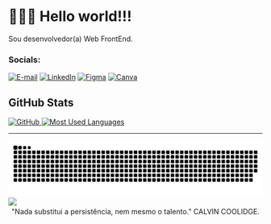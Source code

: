 
<h1>
    <span>👋👋👋 Hello world!!!</span>
</h1>

Sou desenvolvedor(a) Web FrontEnd.

<h3 align="left">Socials:</h3>

[![E-mail](https://img.shields.io/badge/-Email-000?style=for-the-badge&logo=microsoft-outlook&logoColor=FF8888&color:FFF)](mailto:elizabetesousafabri@gmail.com)
[![LinkedIn](https://img.shields.io/badge/-LinkedIn-000?style=for-the-badge&logo=linkedin&logoColor=FF8888&color:FFF)](https://www.linkedin.com/in/elizabetefabri/)
[![Figma](https://img.shields.io/badge/figma-000.svg?style=for-the-badge&logo=figma&logoColor=FF8888&color:FFF)]()
[![Canva](https://img.shields.io/badge/CURRÍCULO-000.svg?style=for-the-badge&logo=Canva&logoColor=FF8888&color:FFF)](https://www.canva.com/design/DAF8CCFSsVA/cPoM9GH72fZZQzYq8bEO8w/edit)

## GitHub Stats

<a href="https://elizabetefabri.co/">
  <img height="150px" src="https://github-readme-stats.vercel.app/api?username=elizabetefabri&show_icons=true&theme=dracula&border_color=ff79c6" alt="GitHub" />
  
  <img height="150px" src="https://github-readme-stats.vercel.app/api/top-langs/?username=elizabetefabri&theme=dracula&border_color=ff79c6&include_all_commits=true&count_private=false&layout=compact" alt="Most Used Languages" />
</a>




---

<img  src="./grid-snake.svg" alt="snake" />

<img src="https://user-images.githubusercontent.com/73097560/115834477-dbab4500-a447-11eb-908a-139a6edaec5c.gif">


<div align="center">
"Nada substitui a persistência, nem mesmo o talento." CALVIN COOLIDGE.
</div>


